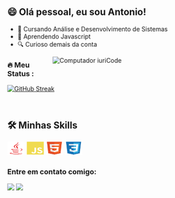 ## 😄 Olá pessoal, eu sou Antonio! 

- 🚀 Cursando Análise e Desenvolvimento de Sistemas
- 📖 Aprendendo Javascript
- 🔍 Curioso demais da conta
 <img src="https://raw.githubusercontent.com/MicaelliMedeiros/micaellimedeiros/master/image/computer-illustration.png" min-width="400px" max-width="400px" width="400px" align="right" alt="Computador iuriCode">


### :fire: Meu Status :
[![GitHub Streak](http://github-readme-streak-stats.herokuapp.com?user=Antonio-pf&theme=radical&border_radius=15&locale=pt_BR&mode=weekly)](https://git.io/streak-stats)
<div style="display: inline_block"><br>
  
  ## 🛠️ Minhas Skills
  
  <img align="center" alt="Java-CSS" height="30" width="40" src="https://raw.githubusercontent.com/devicons/devicon/master/icons/java/java-plain.svg">
  
  <img align="center" alt="Antonio-Js" height="30" width="40" src="https://raw.githubusercontent.com/devicons/devicon/master/icons/javascript/javascript-plain.svg">
  
  <img align="center" alt="Antonio-HTML" height="30" width="40" src="https://raw.githubusercontent.com/devicons/devicon/master/icons/html5/html5-original.svg">
  
  <img align="center" alt="Antonio-CSS" height="30" width="40" src="https://raw.githubusercontent.com/devicons/devicon/master/icons/css3/css3-original.svg">
  
  
  
  
  
  ##
 
<div> 
 
  ### Entre em contato comigo:
   <a href="https://www.linkedin.com/in/ant%C3%B4nio-pires-felipe-9844ab160/" target="_blank"><img src="https://img.shields.io/badge/-LinkedIn-%230077B5?style=for-the-badge&logo=linkedin&logoColor=white" target="_blank"></a> 
  <a href = "mailto:antoniopf.contact@gmail.com"><img src="https://img.shields.io/badge/-Gmail-%23333?style=for-the-badge&logo=gmail&logoColor=white" target="_blank"></a>
 
  
</div>
